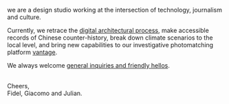 we are a design studio working at the intersection of technology, journalism and culture.

<!-- By writing software, building tools and designing interfaces we create websites, spatial installations and printed matters. We collaborate with not-for-profit organizations, journalists, human rights activists, cultural organizations, artists, and researchers. -->

Currently, we retrace the [digital architectural process](https://unfolding-the-archive.thometnanni.net/), make accessible records of Chinese counter-history, break down climate scenarios to the local level, and bring new capabilities to our investigative photomatching platform [vantage](https://vantage.thometnanni.net/).

We always welcome [general inquiries and friendly hellos](mailto:hi@thometnanni.net).
<br><br>

Cheers, <br>
Fidel, Giacomo and Julian. <br>
